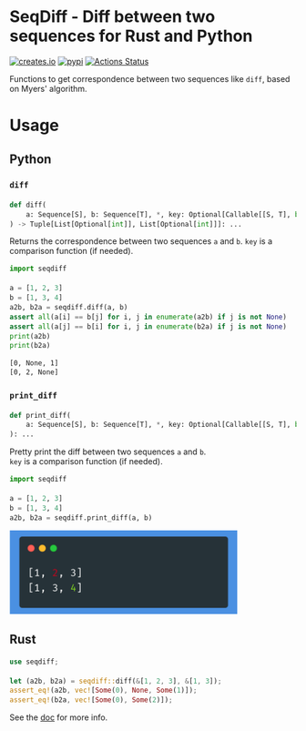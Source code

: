 # SeqDiff - Diff between two sequences for Rust and Python
[![creates.io](https://img.shields.io/crates/v/seqdiff.svg)](https://crates.io/crates/seqdiff)
[![pypi](https://img.shields.io/pypi/v/pyseqdiff.svg)](https://pypi.org/project/pyseqdiff/)
[![Actions Status](https://github.com/tamuhey/seqdiff/workflows/Test%20and%20Deploy/badge.svg)](https://github.com/tamuhey/seqdiff/actions)

Functions to get correspondence between two sequences like `diff`, based on Myers' algorithm.

# Usage

## Python

### `diff`


```python
def diff(
    a: Sequence[S], b: Sequence[T], *, key: Optional[Callable[[S, T], bool]] = None
) -> Tuple[List[Optional[int]], List[Optional[int]]]: ...
```

Returns the correspondence between two sequences `a` and `b`.
`key` is a comparison function (if needed).

```python
import seqdiff

a = [1, 2, 3]
b = [1, 3, 4]
a2b, b2a = seqdiff.diff(a, b)
assert all(a[i] == b[j] for i, j in enumerate(a2b) if j is not None)
assert all(a[j] == b[i] for i, j in enumerate(b2a) if j is not None)
print(a2b)
print(b2a)
```

```
[0, None, 1]
[0, 2, None]
```

### `print_diff`

```python
def print_diff(
    a: Sequence[S], b: Sequence[T], *, key: Optional[Callable[[S, T], bool]] = None
): ...
```

Pretty print the diff between two sequences `a` and `b`.  
`key` is a comparison function (if needed).

```python
import seqdiff

a = [1, 2, 3]
b = [1, 3, 4]
a2b, b2a = seqdiff.print_diff(a, b)
```

<img src="./img/py_printdiff.png" width=400>


## Rust

```rust
use seqdiff;

let (a2b, b2a) = seqdiff::diff(&[1, 2, 3], &[1, 3]);
assert_eq!(a2b, vec![Some(0), None, Some(1)]);
assert_eq!(b2a, vec![Some(0), Some(2)]);
```

See the [doc](https://docs.rs/seqdiff) for more info.
